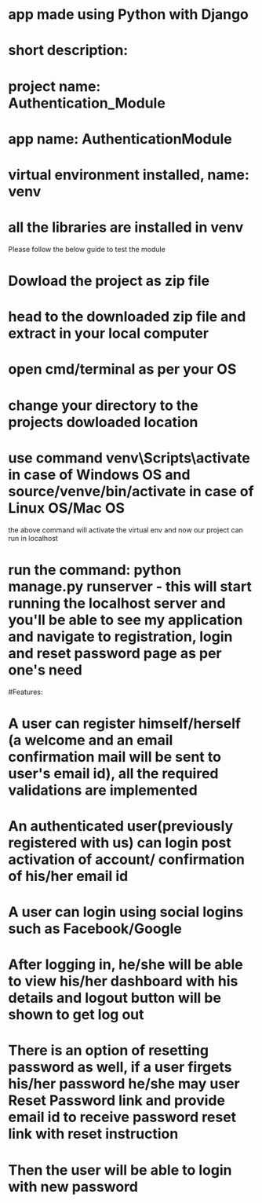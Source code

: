 # app made using Python with Django
# short description:
# project name: Authentication_Module
# app name: AuthenticationModule
# virtual environment installed, name: venv
# all the libraries are installed in venv

Please follow the below guide to test the module

# Dowload the project as zip file
# head to the downloaded zip file and extract in your local computer
# open cmd/terminal as per your OS
# change your directory to the projects dowloaded location
# use command venv\Scripts\activate in case of Windows OS and source/venve/bin/activate in case of Linux OS/Mac OS
the above command will activate the virtual env and now our project can run in localhost
# run the command: python manage.py runserver - this will start running the localhost server and you'll be able to see my application and navigate to registration, login and reset password page as per one's need
#Features:
# A user can register himself/herself (a welcome and an email confirmation mail will be sent to user's email id), all the required validations are implemented
# An authenticated user(previously registered with us) can login post activation of account/ confirmation of his/her email id
# A user can login using social logins such as Facebook/Google
# After logging in, he/she will be able to view his/her dashboard with his details and logout button will be shown to get log out
# There is an option of resetting password as well, if a user firgets his/her password he/she may user Reset Password link and provide email id to receive password reset link with reset instruction
# Then the user will be able to login with new password
